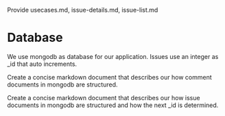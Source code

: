 Provide usecases.md, issue-details.md, issue-list.md

# Database
We use mongodb as database for our application. Issues use an integer as _id that auto increments.

Create a concise markdown document that describes our how comment documents in mongodb are structured.

Create a concise markdown document that describes our how issue documents in mongodb are structured and how the next _id is determined.
